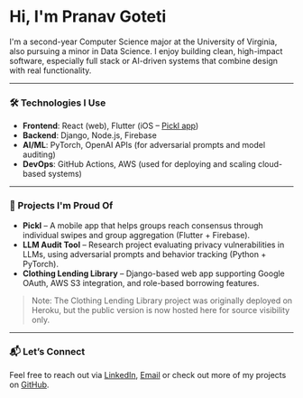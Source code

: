 # Hi, I'm Pranav Goteti

I'm a second-year Computer Science major at the University of Virginia, also pursuing a minor in Data Science. I enjoy building clean, high-impact software, especially full stack or AI-driven systems that combine design with real functionality.

---

### 🛠️ Technologies I Use

- **Frontend**: React (web), Flutter (iOS – [Pickl app](https://github.com/PranavG123/pickl-app))
- **Backend**: Django, Node.js, Firebase
- **AI/ML**: PyTorch, OpenAI APIs (for adversarial prompts and model auditing)
- **DevOps**: GitHub Actions, AWS (used for deploying and scaling cloud-based systems)

---

### 📌 Projects I'm Proud Of

- **Pickl** – A mobile app that helps groups reach consensus through individual swipes and group aggregation (Flutter + Firebase).
- **LLM Audit Tool** – Research project evaluating privacy vulnerabilities in LLMs, using adversarial prompts and behavior tracking (Python + PyTorch).
- **Clothing Lending Library** – Django-based web app supporting Google OAuth, AWS S3 integration, and role-based borrowing features.

> Note: The Clothing Lending Library project was originally deployed on Heroku, but the public version is now hosted here for source visibility only.

---

### 📬 Let’s Connect

Feel free to reach out via [LinkedIn](https://www.linkedin.com/in/pranav-goteti/), [Email](goteti.pranav@gmail.com) or check out more of my projects on [GitHub](https://github.com/PranavG123).
